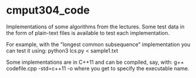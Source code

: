# cmput304_code

Implementations of some algorithms from the lectures. Some test data in the form of plain-text files is available to test each implementation.

For example, with the "longest common subsequence" implementation you can test it using:
  python3 lcs.py < sample1.txt

Some implementations are in C++11 and can be compiled, say, with:
  g++ codefile.cpp -std=c++11 -o <executablename>
where you get to specify the executable name.
